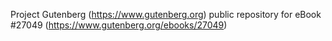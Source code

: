 Project Gutenberg (https://www.gutenberg.org) public repository for eBook #27049 (https://www.gutenberg.org/ebooks/27049)
